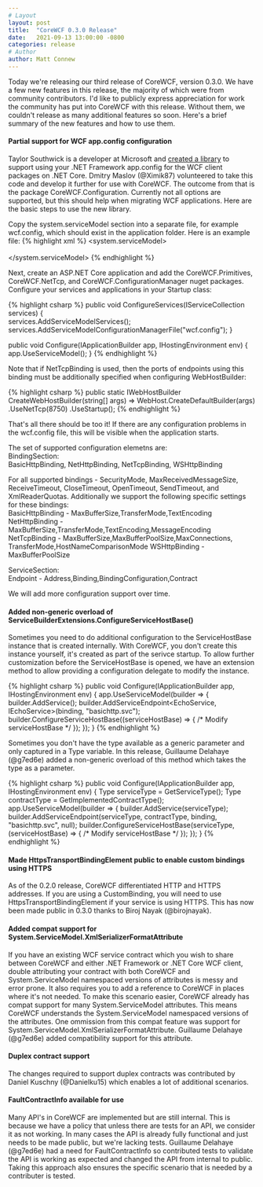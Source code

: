 ```yaml
---
# Layout
layout: post
title:  "CoreWCF 0.3.0 Release"
date:   2021-09-13 13:00:00 -0800
categories: release
# Author
author: Matt Connew
---
```

Today we're releasing our third release of CoreWCF, version 0.3.0. We have a few new features in this release, the majority of which were from community contributors. I'd like to publicly express appreciation for work the community has put into CoreWCF with this release. Without them, we couldn't release as many additional features so soon. Here's a brief summary of the new features and how to use them.
		
#### Partial support for WCF app.config configuration

Taylor Southwick is a developer at Microsoft and [created a library](https://github.com/twsouthwick/ServiceModel.Configuration) to support using your .NET Framework app.config for the WCF client packages on .NET Core. Dmitry Maslov (@Ximik87) volunteered to take this code and develop it further for use with CoreWCF. The outcome from that is the package CoreWCF.Configuration. Currently not all options are supported, but this should help when migrating WCF applications. Here are the basic steps to use the new library.  

Copy the system.serviceModel section into a separate file, for example wcf.config, which should exist in the application folder. Here is an example file:
{% highlight xml %}
 <system.serviceModel>
    <bindings>
      <netTcpBinding>
        <binding name="netTcpBindingConfig" receiveTimeout="00:10:00" />       
      </netTcpBinding>
    </bindings>
    <services>
      <service name="Services.ISomeContact" >
        <endpoint address="net.tcp://localhost:8750/Service" binding="netTcpBinding" bindingConfiguration="netTcpBindingConfig" contract="ISomeContact"  />       
      </service>
    </services>
  </system.serviceModel>
{% endhighlight %}

Next, create an ASP.NET Core application and add the CoreWCF.Primitives, CoreWCF.NetTcp, and CoreWCF.ConfigurationManager nuget packages. Configure your services and applications in your Startup class:

{% highlight csharp %}
public void ConfigureServices(IServiceCollection services)
{           
     services.AddServiceModelServices();
     services.AddServiceModelConfigurationManagerFile("wcf.config");
}

public void Configure(IApplicationBuilder app, IHostingEnvironment env)
{
      app.UseServiceModel();
}
{% endhighlight %}

Note that if NetTcpBinding is used, then the ports of endpoints using this binding must be additionally specified when configuring WebHostBuilder:

{% highlight csharp %}
public static IWebHostBuilder CreateWebHostBuilder(string[] args) =>
      WebHost.CreateDefaultBuilder(args)
  	  .UseNetTcp(8750)
          .UseStartup<Startup>();
{% endhighlight %}

That's all there should be too it! If there are any configuration problems in the wcf.config file, this will be visible when the application starts.

The set of supported configuration elemetns are:  
BindingSection:  
BasicHttpBinding, NetHttpBinding, NetTcpBinding, WSHttpBinding  

For all supported bindings - SecurityMode, MaxReceivedMessageSize, ReceiveTimeout, CloseTimeout, OpenTimeout, SendTimeout, and XmlReaderQuotas. Additionally we support the following specific settings for these bindings:  
BasicHttpBinding - MaxBufferSize,TransferMode,TextEncoding
NetHttpBinding - MaxBufferSize,TransferMode,TextEncoding,MessageEncoding
NetTcpBinding - MaxBufferSize,MaxBufferPoolSize,MaxConnections, TransferMode,HostNameComparisonMode
WSHttpBinding  - MaxBufferPoolSize

ServiceSection:  
Endpoint - Address,Binding,BindingConfiguration,Contract

We will add more configuration support over time.

#### Added non-generic overload of ServiceBuilderExtensions.ConfigureServiceHostBase()

Sometimes you need to do additional configuration to the ServiceHostBase instance that is created internally. With CoreWCF, you don't create this instance yourself, it's created as part of the serivce startup. To allow further customization before the ServiceHostBase is opened, we have an extension method to allow providing a configuration delegate to modify the instance.

{% highlight csharp %}
public void Configure(IApplicationBuilder app, IHostingEnvironment env)
{
    app.UseServiceModel(builder =>
    {
        builder.AddService<EchoService>();
        builder.AddServiceEndpoint<EchoService, IEchoService>(binding, "basichttp.svc");
        builder.ConfigureServiceHostBase<EchoService>((serviceHostBase) => { /* Modify serviceHostBase */ });
    });
}
{% endhighlight %} 

Sometimes you don't have the type available as a generic parameter and only captured in a Type variable. In this release, Guillaume Delahaye (@g7ed6e) added a non-generic overload of this method which takes the type as a parameter.

{% highlight csharp %}
public void Configure(IApplicationBuilder app, IHostingEnvironment env)
{
    Type serviceType = GetServiceType();
	Type contractType = GetImplementedContractType();
    app.UseServiceModel(builder =>
    {
        builder.AddService(serviceType);
        builder.AddServiceEndpoint(serviceType, contractType, binding, "basichttp.svc", null);
        builder.ConfigureServiceHostBase(serviceType, (serviceHostBase) => { /* Modify serviceHostBase */ });
    });
}
{% endhighlight %} 

#### Made HttpsTransportBindingElement public to enable custom bindings using HTTPS

As of the 0.2.0 release, CoreWCF differentiated HTTP and HTTPS addresses. If you are using a CustomBinding, you will need to use HttpsTransportBindingElement if your service is using HTTPS. This has now been made public in 0.3.0 thanks to Biroj Nayak (@birojnayak).

#### Added compat support for System.ServiceModel.XmlSerializerFormatAttribute

If you have an existing WCF service contract which you wish to share between CoreWCF and either .NET Framework or .NET Core WCF client, double attributing your contract with both CoreWCF and System.ServiceModel namespaced versions of attributes is messy and error prone. It also requires you to add a reference to CoreWCF in places where it's not needed. To make this scenario easier, CoreWCF already has compat support for many System.ServiceModel attributes. This means CoreWCF understands the System.ServiceModel namespaced versions of the attributes. One ommission from this compat feature was support for System.ServiceModel.XmlSerializerFormatAttribute. Guillaume Delahaye (@g7ed6e) added compatibility support for this attribute.

#### Duplex contract support

The changes required to support duplex contracts was contributed by Daniel Kuschny (@Danielku15) which enables a lot of additional scenarios.

#### FaultContractInfo available for use

Many API's in CoreWCF are implemented but are still internal. This is because we have a policy that unless there are tests for an API, we consider it as not working. In many cases the API is already fully functional and just needs to be made public, but we're lacking tests. Guillaume Delahaye (@g7ed6e) had a need for FaultContractInfo so contributed tests to validate the API is working as expected and changed the API from internal to public. Taking this approach also ensures the specific scenario that is needed by a contributer is tested.
